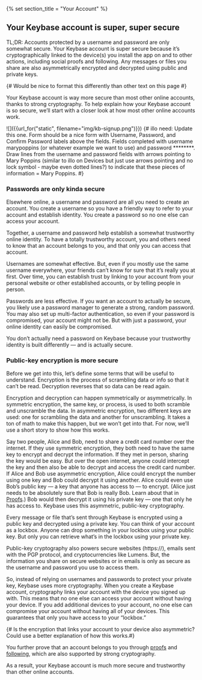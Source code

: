 {% set section_title = "Your Account" %}

## Your Keybase account is super, super secure
TL;DR: Accounts protected by a username and password are only somewhat secure. Your Keybase account is super secure because it’s cryptographically linked to the device(s) you install the app on and to other actions, including social proofs and following. Any messages or files you share are also asymmetrically encrypted and decrypted using public and private keys. 

{# Would be nice to format this differently than other text on this page #}

Your Keybase account is way more secure than most other online accounts, thanks to strong cryptography. To help explain how your Keybase account is so secure, we’ll start with a closer look at how most other online accounts work.

![]({{url_for("static", filename="img/kb-signup.png")}})
{# illo need: Update this one. Form should be a nice form with Username, Password, and Confirm Password labels above the fields. Fields completed with username marypoppins (or whatever example we want to use) and password ********. Draw lines from the username and password fields with arrows pointing to Mary Poppins (similar to illo on Devices but just use arrows pointing and no lock symbol - maybe even dotted lines?) to indicate that these pieces of information = Mary Poppins. #}

### Passwords are only kinda secure
Elsewhere online, a username and password are all you need to create an account. You create a username so you have a friendly way to refer to your account and establish identity. You create a password so no one else can access your account. 

Together, a username and password help establish a somewhat trustworthy online identity. To have a totally trustworthy account, you and others need to know that an account belongs to you, and that only you can access that account.

Usernames are somewhat effective. But, even if you mostly use the same username everywhere, your friends can’t know for sure that it’s really you at first. Over time, you can establish trust by linking to your account from your personal website or other established accounts, or by telling people in person.

Passwords are less effective. If you want an account to actually be secure, you likely use a password manager to generate a strong, random password. You may also set up multi-factor authentication, so even if your password is compromised, your account might not be. But with just a password, your online identity can easily be compromised. 

You don’t actually need a password on Keybase because your trustworthy identity is built differently — and is actually secure.

### Public-key encryption is more secure
Before we get into this, let’s define some terms that will be useful to understand. Encryption is the process of scrambling data or info so that it can’t be read. Decryption reverses that so data can be read again. 

Encryption and decryption can happen symmetrically or asymmetrically. In symmetric encryption, the same key, or process, is used to both scramble and unscramble the data. In asymmetric encryption, two different keys are used: one for scrambling the data and another for unscrambling. It takes a ton of math to make this happen, but we won’t get into that. For now, we’ll use a short story to show how this works.

Say two people, Alice and Bob, need to share a credit card number over the internet. If they use symmetric encryption, they both need to have the same key to encrypt and decrypt the information. If they met in person, sharing the key would be easy. But over the open internet, anyone could intercept the key and then also be able to decrypt and access the credit card number. If Alice and Bob use asymmetric encryption, Alice could encrypt the number using one key and Bob could decrypt it using another. Alice could even use Bob’s public key — a key that anyone has access to — to encrypt. (Alice just needs to be absolutely sure that Bob is really Bob. Learn about that in [Proofs](/proofs).) Bob would then decrypt it using his private key — one that only he has access to. Keybase uses this asymmetric, public-key cryptography. 

Every message or file that’s sent through Keybase is encrypted using a public key and decrypted using a private key. You can think of your account as a lockbox. Anyone can drop something in your lockbox using your public key. But only you can retrieve what’s in the lockbox using your private key. 

Public-key cryptography also powers secure websites (https://), emails sent with the PGP protocol, and cryptocurrencies like Lumens. But, the information you share on secure websites or in emails is only as secure as the username and password you use to access them. 

So, instead of relying on usernames and passwords to protect your private key, Keybase uses more cryptography. When you create a Keybase account, cryptography links your account with the device you signed up with. This means that no one else can access your account without having your device. If you add additional devices to your account, no one else can compromise your account without having all of your devices. This guarantees that only you have access to your “lockbox.” 

{# Is the encryption that links your account to your device also asymmetric? Could use a better explanation of how this works.#}

You further prove that an account belongs to you through [proofs](/account/proofs) and [following](/account/following), which are also supported by strong cryptography.

As a result, your Keybase account is much more secure and trustworthy than other online accounts.
